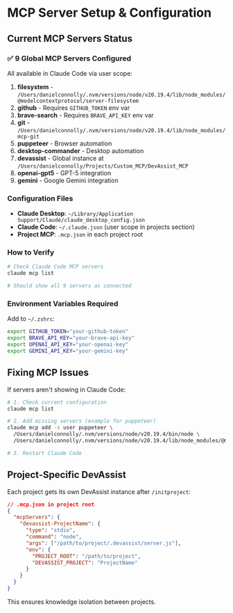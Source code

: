 # MCP Server Setup & Configuration

## Current MCP Servers Status

### ✅ 9 Global MCP Servers Configured

All available in Claude Code via user scope:

1. **filesystem** - `/Users/danielconnolly/.nvm/versions/node/v20.19.4/lib/node_modules/@modelcontextprotocol/server-filesystem`
2. **github** - Requires `GITHUB_TOKEN` env var
3. **brave-search** - Requires `BRAVE_API_KEY` env var  
4. **git** - `/Users/danielconnolly/.nvm/versions/node/v20.19.4/lib/node_modules/mcp-git`
5. **puppeteer** - Browser automation
6. **desktop-commander** - Desktop automation
7. **devassist** - Global instance at `/Users/danielconnolly/Projects/Custom_MCP/DevAssist_MCP`
8. **openai-gpt5** - GPT-5 integration
9. **gemini** - Google Gemini integration

### Configuration Files

- **Claude Desktop**: `~/Library/Application Support/Claude/claude_desktop_config.json`
- **Claude Code**: `~/.claude.json` (user scope in projects section)
- **Project MCP**: `.mcp.json` in each project root

### How to Verify

```bash
# Check Claude Code MCP servers
claude mcp list

# Should show all 9 servers as connected
```

### Environment Variables Required

Add to `~/.zshrc`:
```bash
export GITHUB_TOKEN="your-github-token"
export BRAVE_API_KEY="your-brave-api-key"
export OPENAI_API_KEY="your-openai-key"
export GEMINI_API_KEY="your-gemini-key"
```

## Fixing MCP Issues

If servers aren't showing in Claude Code:

```bash
# 1. Check current configuration
claude mcp list

# 2. Add missing servers (example for puppeteer)
claude mcp add -s user puppeteer \
  /Users/danielconnolly/.nvm/versions/node/v20.19.4/bin/node \
  /Users/danielconnolly/.nvm/versions/node/v20.19.4/lib/node_modules/@modelcontextprotocol/server-puppeteer/dist/index.js

# 3. Restart Claude Code
```

## Project-Specific DevAssist

Each project gets its own DevAssist instance after `/initproject`:

```json
// .mcp.json in project root
{
  "mcpServers": {
    "devassist-ProjectName": {
      "type": "stdio",
      "command": "node",
      "args": ["/path/to/project/.devassist/server.js"],
      "env": {
        "PROJECT_ROOT": "/path/to/project",
        "DEVASSIST_PROJECT": "ProjectName"
      }
    }
  }
}
```

This ensures knowledge isolation between projects.
